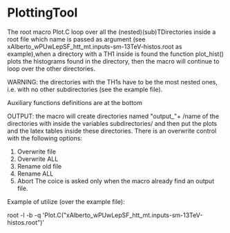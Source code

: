 # PlottingTool

The root macro Plot.C loop over all the (nested)(sub)TDirectories inside a root file which name is passed as argument (see xAlberto_wPUwLepSF_htt_mt.inputs-sm-13TeV-histos.root as example),when a directory with a TH1 inside is found the function plot_hist() plots the histograms found in the directory, then the macro will continue to loop over the other directories.
                                                                                                                   
WARNING: the directories with the TH1s have to be the most nested ones, i.e. with no other subdirectories (see the example file).        
                                                                                                                  
Auxiliary functions definitions are at the bottom

OUTPUT: the macro will create directories named "output_"+ /name of the directories with inside the variables 
subdirectories/ and then put the plots and the latex tables inside these directories. 
There is an overwrite control with the following options:
1) Overwrite file
2) Overwrite ALL
3) Rename old file
4) Rename ALL
5) Abort
The coice is asked only when the macro already find an output file.

Example of utilize (over the example file):

root -l -b -q 'Plot.C("xAlberto_wPUwLepSF_htt_mt.inputs-sm-13TeV-histos.root")'
